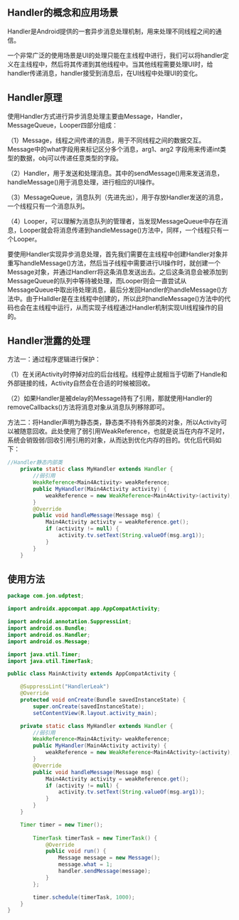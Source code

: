 

##  Handler的概念和应用场景

Handler是Android提供的一套异步消息处理机制，用来处理不同线程之间的通信。

一个非常广泛的使用场景是UI的处理只能在主线程中进行，我们可以将handler定义在主线程中，然后将其传递到其他线程中。当其他线程需要处理UI时，给handler传递消息，handler接受到消息后，在UI线程中处理UI的变化。

## Handler原理

使用Handler方式进行异步消息处理主要由Message，Handler，MessageQueue，Looper四部分组成：

（1）Message，线程之间传递的消息，用于不同线程之间的数据交互。Message中的what字段用来标记区分多个消息，arg1、arg2 字段用来传递int类型的数据，obj可以传递任意类型的字段。

（2）Handler，用于发送和处理消息。其中的sendMessage()用来发送消息，handleMessage()用于消息处理，进行相应的UI操作。

（3）MessageQueue，消息队列（先进先出），用于存放Handler发送的消息，一个线程只有一个消息队列。

（4）Looper，可以理解为消息队列的管理者，当发现MessageQueue中存在消息，Looper就会将消息传递到handleMessage()方法中，同样，一个线程只有一个Looper。

要使用Handler实现异步消息处理，首先我们需要在主线程中创建Handler对象并重写handleMessage()方法，然后当子线程中需要进行UI操作时，就创建一个Message对象，并通过Handlerr将这条消息发送出去。之后这条消息会被添加到MessageQueue的队列中等待被处理，而Looper则会一直尝试从MessageQueue中取出待处理消息，最后分发回Handler的handleMessage()方法中。由于Halldler是在主线程中创建的，所以此时handleMessage()方法中的代码也会在主线程中运行，从而实现子线程通过Handler机制实现UI线程操作的目的。

## Handler泄露的处理
方法一：通过程序逻辑进行保护：

（1）在关闭Activity时停掉对应的后台线程。线程停止就相当于切断了Handle和外部链接的线，Activity自然会在合适的时候被回收。

（2）如果Handler是被delay的Message持有了引用，那就使用Handler的removeCallbacks()方法将消息对象从消息队列移除即可。

方法二：将Handler声明为静态类，静态类不持有外部类的对象，所以Activity可以被随意回收。此处使用了弱引用WeakReference，也就是说当在内存不足时，系统会销毁弱/回收引用引用的对象，从而达到优化内存的目的。优化后代码如下：

```java
//Handler静态内部类
    private static class MyHandler extends Handler {
        //弱引用
        WeakReference<Main4Activity> weakReference;
        public MyHandler(Main4Activity activity) {
            weakReference = new WeakReference<Main4Activity>(activity);
        }
        @Override
        public void handleMessage(Message msg) {
            Main4Activity activity = weakReference.get();
            if (activity != null) {
                activity.tv.setText(String.valueOf(msg.arg1));
            }
        }
    }
```


## 使用方法


```java
package com.jon.udptest;

import androidx.appcompat.app.AppCompatActivity;

import android.annotation.SuppressLint;
import android.os.Bundle;
import android.os.Handler;
import android.os.Message;

import java.util.Timer;
import java.util.TimerTask;

public class MainActivity extends AppCompatActivity {

    @SuppressLint("HandlerLeak")
    @Override
    protected void onCreate(Bundle savedInstanceState) {
        super.onCreate(savedInstanceState);
        setContentView(R.layout.activity_main);

 	private static class MyHandler extends Handler {
        //弱引用
        WeakReference<Main4Activity> weakReference;
        public MyHandler(Main4Activity activity) {
            weakReference = new WeakReference<Main4Activity>(activity);
        }
        @Override
        public void handleMessage(Message msg) {
            Main4Activity activity = weakReference.get();
            if (activity != null) {
                activity.tv.setText(String.valueOf(msg.arg1));
            }
        }
    }

    Timer timer = new Timer();
      
        TimerTask timerTask = new TimerTask() {
            @Override
            public void run() {
                Message message = new Message();
                message.what = 1;
                handler.sendMessage(message);
            }
        };

        timer.schedule(timerTask, 1000);
    }
}

```